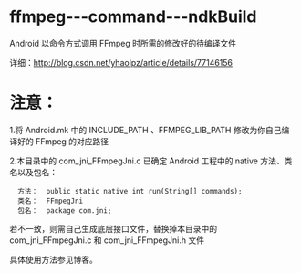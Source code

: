 # ffmpeg---command---ndkBuild
Android 以命令方式调用 FFmpeg 时所需的修改好的待编译文件

详细：http://blog.csdn.net/yhaolpz/article/details/77146156

# 注意：

1.将 Android.mk 中的 INCLUDE_PATH 、FFMPEG_LIB_PATH 修改为你自己编译好的 FFmpeg 的对应路径

2.本目录中的 com_jni_FFmpegJni.c 已确定 Android 工程中的 native 方法、类名以及包名：
  
      方法：  public static native int run(String[] commands);
      类名：  FFmpegJni
      包名：  package com.jni;

   若不一致，则需自己生成底层接口文件，替换掉本目录中的 com_jni_FFmpegJni.c 和 com_jni_FFmpegJni.h 文件
   
   
   具体使用方法参见博客。

